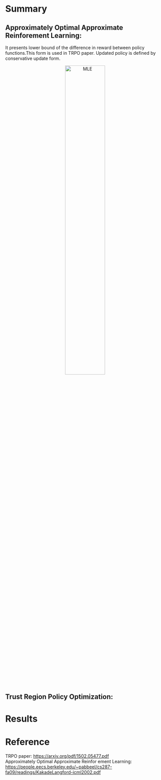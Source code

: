 # Summary
## Approximately Optimal Approximate Reinforement Learning:  
It presents lower bound of the difference in reward between policy functions.This form is used in TRPO paper. Updated policy is defined by conservative update form.  
<p align="center"> <img src="./img/manifold.png" alt="MLE" width="50%" height="50%"/> </p>  



## Trust Region Policy Optimization:  


# Results

# Reference
TRPO paper: https://arxiv.org/pdf/1502.05477.pdf  
Approximately Optimal Approximate Reinfor ement Learning: 
https://people.eecs.berkeley.edu/~pabbeel/cs287-fa09/readings/KakadeLangford-icml2002.pdf  
